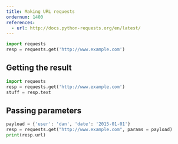 ```yaml
---
title: Making URL requests
ordernum: 1400
references:
  - url: http://docs.python-requests.org/en/latest/
---
```



~~~py
import requests
resp = requests.get('http://www.example.com')
~~~


## Getting the result

~~~py
import requests
resp = requests.get('http://www.example.com')
stuff = resp.text
~~~


## Passing parameters

~~~py
payload = {'user': 'dan', 'date': '2015-01-01'}
resp = requests.get("http://www.example.com", params = payload)
print(resp.url)
~~~


